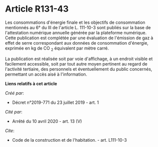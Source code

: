 # Article R131-43

Les consommations d'énergie finale et les objectifs de consommation mentionnés au 6° du III de l'article L. 111-10-3 sont
publiés sur la base de l'attestation numérique annuelle générée par la plateforme numérique. Cette publication est complétée
par une évaluation de l'émission de gaz à effet de serre correspondant aux données de consommation d'énergie, exprimée en kg
de CO
  <sub>2</sub> équivalent par mètre carré.

La publication est réalisée soit par voie d'affichage, à un endroit visible et facilement accessible, soit par tout autre
moyen pertinent au regard de l'activité tertiaire, des personnels et éventuellement du public concernés, permettant un accès
aisé à l'information.

**Liens relatifs à cet article**

_Créé par_:

  - Décret n°2019-771 du 23 juillet 2019 - art. 1

_Cité par_:

  - Arrêté du 10 avril 2020 - art. 13 (V)

_Cite_:

  - Code de la construction et de l'habitation. - art. L111-10-3

